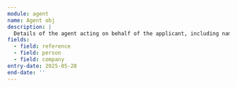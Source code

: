 ```yaml
---
module: agent
name: Agent obj
description: |
  Details of the agent acting on behalf of the applicant, including name and organisation if applicable
fields:
  - field: reference
  - field: person
  - field: company
entry-date: 2025-05-28
end-date: ''
---
```

